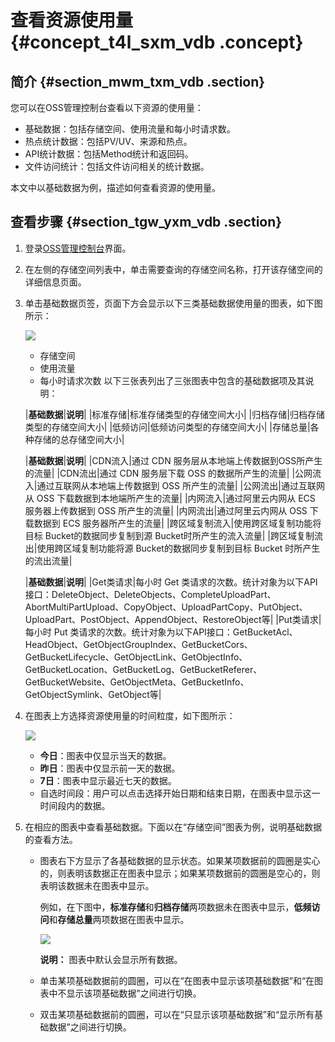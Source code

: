# 查看资源使用量 {#concept_t4l_sxm_vdb .concept}

## 简介 {#section_mwm_txm_vdb .section}

您可以在OSS管理控制台查看以下资源的使用量：

-   基础数据：包括存储空间、使用流量和每小时请求数。
-   热点统计数据：包括PV/UV、来源和热点。
-   API统计数据：包括Method统计和返回码。
-   文件访问统计：包括文件访问相关的统计数据。

本文中以基础数据为例，描述如何查看资源的使用量。

## 查看步骤 {#section_tgw_yxm_vdb .section}

1.  登录[OSS管理控制台](https://oss.console.aliyun.com/)界面。
2.  在左侧的存储空间列表中，单击需要查询的存储空间名称，打开该存储空间的详细信息页面。
3.  单击基础数据页签，页面下方会显示以下三类基础数据使用量的图表，如下图所示：

    ![](http://static-aliyun-doc.oss-cn-hangzhou.aliyuncs.com/assets/img/4766/153908063211432_zh-CN.png)

    -   存储空间
    -   使用流量
    -   每小时请求次数
    以下三张表列出了三张图表中包含的基础数据项及其说明：

    |**基础数据**|**说明**|
    |标准存储|标准存储类型的存储空间大小|
    |归档存储|归档存储类型的存储空间大小|
    |低频访问|低频访问类型的存储空间大小|
    |存储总量|各种存储的总存储空间大小|

    |**基础数据**|**说明**|
    |CDN流入|通过 CDN 服务层从本地端上传数据到OSS所产生的流量|
    |CDN流出|通过 CDN 服务层下载 OSS 的数据所产生的流量|
    |公网流入|通过互联网从本地端上传数据到 OSS 所产生的流量|
    |公网流出|通过互联网从 OSS 下载数据到本地端所产生的流量|
    |内网流入|通过阿里云内网从 ECS 服务器上传数据到 OSS 所产生的流量|
    |内网流出|通过阿里云内网从 OSS 下载数据到 ECS 服务器所产生的流量|
    |跨区域复制流入|使用跨区域复制功能将目标 Bucket的数据同步复制到源 Bucket时所产生的流入流量|
    |跨区域复制流出|使用跨区域复制功能将源 Bucket的数据同步复制到目标 Bucket 时所产生的流出流量|

    |**基础数据**|**说明**|
    |Get类请求|每小时 Get 类请求的次数。统计对象为以下API接口：DeleteObject、DeleteObjects、CompleteUploadPart、AbortMultiPartUpload、CopyObject、UploadPartCopy、PutObject、UploadPart、PostObject、AppendObject、RestoreObject等|
    |Put类请求|每小时 Put 类请求的次数。统计对象为以下API接口：GetBucketAcl、HeadObject、GetObjectGroupIndex、GetBucketCors、GetBucketLifecycle、GetObjectLink、GetObjectInfo、GetBucketLocation、GetBucketLog、GetBucketReferer、GetBucketWebsite、GetObjectMeta、GetBucketInfo、GetObjectSymlink、GetObject等|

4.  在图表上方选择资源使用量的时间粒度，如下图所示：

    ![](http://static-aliyun-doc.oss-cn-hangzhou.aliyuncs.com/assets/img/4766/15390806322297_zh-CN.png)

    -   **今日**：图表中仅显示当天的数据。
    -   **昨日**：图表中仅显示前一天的数据。
    -   **7日**：图表中显示最近七天的数据。
    -   自选时间段：用户可以点击选择开始日期和结束日期，在图表中显示这一时间段内的数据。
5.  在相应的图表中查看基础数据。下面以在“存储空间”图表为例，说明基础数据的查看方法。
    -   图表右下方显示了各基础数据的显示状态。如果某项数据前的圆圈是实心的，则表明该数据正在图表中显示；如果某项数据前的圆圈是空心的，则表明该数据未在图表中显示。

        例如，在下图中，**标准存储**和**归档存储**两项数据未在图表中显示，**低频访问**和**存储总量**两项数据在图表中显示。

        ![](http://static-aliyun-doc.oss-cn-hangzhou.aliyuncs.com/assets/img/4766/15390806322298_zh-CN.png)

        **说明：** 图表中默认会显示所有数据。

    -   单击某项基础数据前的圆圈，可以在“在图表中显示该项基础数据”和“在图表中不显示该项基础数据”之间进行切换。
    -   双击某项基础数据前的圆圈，可以在“只显示该项基础数据”和“显示所有基础数据”之间进行切换。

